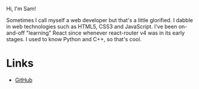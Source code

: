Hi, I'm Sam!

Sometimes I call myself a web developer but that's a little glorified. I dabble in web technologies such as HTML5, CSS3 and JavaScript. I've been on-and-off "learning" React since whenever react-router v4 was in its early stages. I used to know Python and C++, so that's cool.

# Links
* [GitHub](https://github.com/sam-cross)